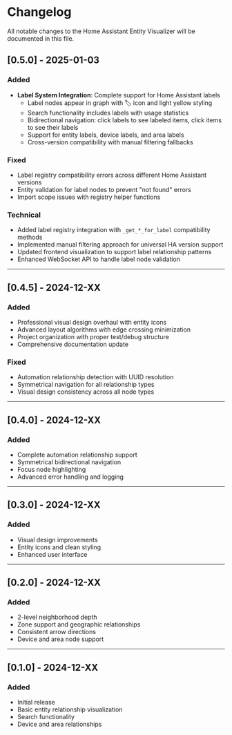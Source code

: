 # Changelog

All notable changes to the Home Assistant Entity Visualizer will be documented in this file.

## [0.5.0] - 2025-01-03

### Added
- **Label System Integration**: Complete support for Home Assistant labels
  - Label nodes appear in graph with 🏷️ icon and light yellow styling
  - Search functionality includes labels with usage statistics
  - Bidirectional navigation: click labels to see labeled items, click items to see their labels
  - Support for entity labels, device labels, and area labels
  - Cross-version compatibility with manual filtering fallbacks

### Fixed
- Label registry compatibility errors across different Home Assistant versions
- Entity validation for label nodes to prevent "not found" errors
- Import scope issues with registry helper functions

### Technical
- Added label registry integration with `_get_*_for_label` compatibility methods
- Implemented manual filtering approach for universal HA version support
- Updated frontend visualization to support label relationship patterns
- Enhanced WebSocket API to handle label node validation

---

## [0.4.5] - 2024-12-XX

### Added
- Professional visual design overhaul with entity icons
- Advanced layout algorithms with edge crossing minimization
- Project organization with proper test/debug structure
- Comprehensive documentation update

### Fixed
- Automation relationship detection with UUID resolution
- Symmetrical navigation for all relationship types
- Visual design consistency across all node types

---

## [0.4.0] - 2024-12-XX

### Added
- Complete automation relationship support
- Symmetrical bidirectional navigation
- Focus node highlighting
- Advanced error handling and logging

---

## [0.3.0] - 2024-12-XX

### Added
- Visual design improvements
- Entity icons and clean styling
- Enhanced user interface

---

## [0.2.0] - 2024-12-XX

### Added
- 2-level neighborhood depth
- Zone support and geographic relationships
- Consistent arrow directions
- Device and area node support

---

## [0.1.0] - 2024-12-XX

### Added
- Initial release
- Basic entity relationship visualization
- Search functionality
- Device and area relationships